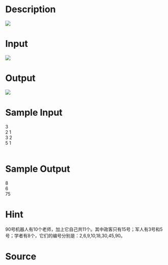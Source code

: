 
# Description

<div class="content"><img border="0" src="/source/bzoj/1408/img/aHR0cHM6Ly9seWRzeS5jb20vSnVkZ2VPbmxpbmUvaW1hZ2VzLzE0MDhfMS5qcGc=.jpg"/></div>

# Input

<div class="content"><img border="0" src="/source/bzoj/1408/img/aHR0cHM6Ly9seWRzeS5jb20vSnVkZ2VPbmxpbmUvaW1hZ2VzLzE0MDhfMi5qcGc=.jpg"/></div>

# Output

<div class="content"><img border="0" src="/source/bzoj/1408/img/aHR0cHM6Ly9seWRzeS5jb20vSnVkZ2VPbmxpbmUvaW1hZ2VzLzE0MDhfMy5qcGc=.jpg"/></div>

# Sample Input

<div class="content"><span class="sampledata">3<br/>
2  1<br/>
3  2<br/>
5  1<br/>
<br/>
</span></div>

# Sample Output

<div class="content"><span class="sampledata">8<br/>
6<br/>
75<br/>
</span></div>

# Hint

<div class="content"><p>90号机器人有10个老师，加上它自己共11个。其中政客只有15号；军人有3号和5号；学者有8个，它们的编号分别是：2,6,9,10,18,30,45,90。<br/>
</p></div>

# Source

<div class="content"><p><a href="problemset.php?search="></a></p></div>

